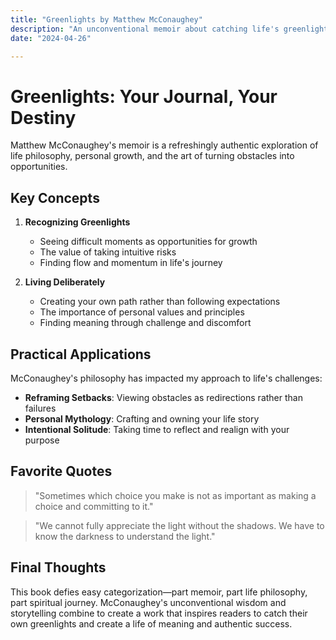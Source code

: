 ```yaml
---
title: "Greenlights by Matthew McConaughey"
description: "An unconventional memoir about catching life's greenlights"
date: "2024-04-26"

---
```


# Greenlights: Your Journal, Your Destiny

Matthew McConaughey's memoir is a refreshingly authentic exploration of life philosophy, personal growth, and the art of turning obstacles into opportunities.

## Key Concepts

1. **Recognizing Greenlights**
   - Seeing difficult moments as opportunities for growth
   - The value of taking intuitive risks
   - Finding flow and momentum in life's journey

2. **Living Deliberately**
   - Creating your own path rather than following expectations
   - The importance of personal values and principles
   - Finding meaning through challenge and discomfort

## Practical Applications

McConaughey's philosophy has impacted my approach to life's challenges:

- **Reframing Setbacks**: Viewing obstacles as redirections rather than failures
- **Personal Mythology**: Crafting and owning your life story
- **Intentional Solitude**: Taking time to reflect and realign with your purpose

## Favorite Quotes

> "Sometimes which choice you make is not as important as making a choice and committing to it."

> "We cannot fully appreciate the light without the shadows. We have to know the darkness to understand the light."

## Final Thoughts

This book defies easy categorization—part memoir, part life philosophy, part spiritual journey. McConaughey's unconventional wisdom and storytelling combine to create a work that inspires readers to catch their own greenlights and create a life of meaning and authentic success. 